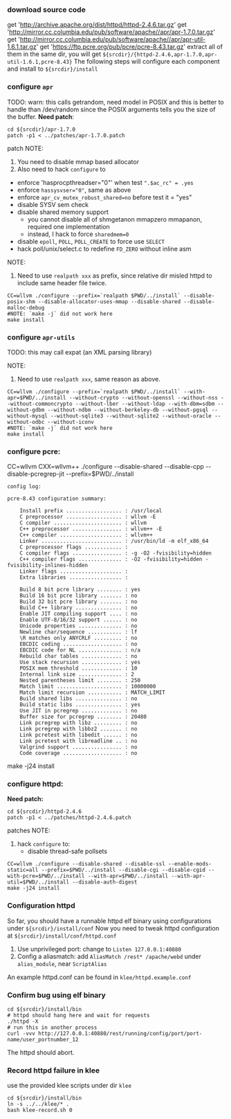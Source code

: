 ### download source code
get 'http://archive.apache.org/dist/httpd/httpd-2.4.6.tar.gz'
get 'http://mirror.cc.columbia.edu/pub/software/apache//apr/apr-1.7.0.tar.gz'
get 'http://mirror.cc.columbia.edu/pub/software/apache//apr/apr-util-1.6.1.tar.gz'
get 'https://ftp.pcre.org/pub/pcre/pcre-8.43.tar.gz'
extract all of them in the same dir, you will get
  `${srcdir}/{httpd-2.4.6,apr-1.7.0,apr-util-1.6.1,pcre-8.43}`
The following steps will configure each component and install to
  `${srcdir}/install`

### configure `apr`
TODO: warn: this calls getrandom, need model in POSIX and this is better to
handle than /dev/random since the POSIX arguments tells you the size of the
buffer.
**Need patch**:
```
cd ${srcdir}/apr-1.7.0
patch -p1 < ../patches/apr-1.7.0.patch
```
patch NOTE:
1. You need to disable mmap based allocator
2. Also need to hack `configure` to
  - enforce 'hasprocpthreadser="0"' when test `".$ac_rc" = .yes`
  - enforce `hassysvser="0"`, same as above
  - enforce `apr_cv_mutex_robust_shared=no` before test it = "yes"
  - disable SYSV sem check
  - disable shared memory support
    - you cannot disable all of shmgetanon mmapzero mmapanon, required one implementation
    - instead, I hack to force `sharedmem=0`
  - disable `epoll`, `POLL`, `POLL_CREATE` to force use `SELECT`
  - hack poll/unix/select.c to redefine `FD_ZERO` without inline asm

NOTE:
1. Need to use `realpath xxx` as prefix, since relative dir misled httpd to
   include same header file twice.
```
CC=wllvm ./configure --prefix=`realpath $PWD/../install` --disable-posix-shm --disable-allocator-uses-mmap --disable-shared --disable-malloc-debug
#NOTE: `make -j` did not work here
make install
```

### configure `apr-utils`
TODO: this may call expat (an XML parsing library)

NOTE:
1. Need to use `realpath xxx`, same reason as above.
```
CC=wllvm ./configure --prefix=`realpath $PWD/../install` --with-apr=$PWD/../install --without-crypto --without-openssl --without-nss --without-commoncrypto --without-lber --without-ldap --with-dbm=sdbm --without-gdbm --without-ndbm --without-berkeley-db --without-pgsql --without-mysql --without-sqlite3 --without-sqlite2 --without-oracle --without-odbc --without-iconv
#NOTE: `make -j` did not work here
make install
```

### configure pcre:
CC=wllvm CXX=wllvm++ ./configure --disable-shared --disable-cpp --disable-pcregrep-jit --prefix=$PWD/../install
```
config log:

pcre-8.43 configuration summary:

    Install prefix .................. : /usr/local
    C preprocessor .................. : wllvm -E
    C compiler ...................... : wllvm
    C++ preprocessor ................ : wllvm++ -E
    C++ compiler .................... : wllvm++
    Linker .......................... : /usr/bin/ld -m elf_x86_64
    C preprocessor flags ............ :
    C compiler flags ................ : -g -O2 -fvisibility=hidden
    C++ compiler flags .............. : -O2 -fvisibility=hidden -fvisibility-inlines-hidden
    Linker flags .................... :
    Extra libraries ................. :

    Build 8 bit pcre library ........ : yes
    Build 16 bit pcre library ....... : no
    Build 32 bit pcre library ....... : no
    Build C++ library ............... : no
    Enable JIT compiling support .... : no
    Enable UTF-8/16/32 support ...... : no
    Unicode properties .............. : no
    Newline char/sequence ........... : lf
    \R matches only ANYCRLF ......... : no
    EBCDIC coding ................... : no
    EBCDIC code for NL .............. : n/a
    Rebuild char tables ............. : no
    Use stack recursion ............. : yes
    POSIX mem threshold ............. : 10
    Internal link size .............. : 2
    Nested parentheses limit ........ : 250
    Match limit ..................... : 10000000
    Match limit recursion ........... : MATCH_LIMIT
    Build shared libs ............... : no
    Build static libs ............... : yes
    Use JIT in pcregrep ............. : no
    Buffer size for pcregrep ........ : 20480
    Link pcregrep with libz ......... : no
    Link pcregrep with libbz2 ....... : no
    Link pcretest with libedit ...... : no
    Link pcretest with libreadline .. : no
    Valgrind support ................ : no
    Code coverage ................... : no
```
make -j24 install


### configure httpd:
**Need patch:**
```
cd ${srcdir}/httpd-2.4.6
patch -p1 < ../patches/httpd-2.4.6.patch
```
patches NOTE:
1. hack `configure` to:
    - disable thread-safe pollsets
```
CC=wllvm ./configure --disable-shared --disable-ssl --enable-mods-static=all --prefix=$PWD/../install --disable-cgi --disable-cgid --with-pcre=$PWD/../install --with-apr=$PWD/../install --with-apr-util=$PWD/../install --disable-auth-digest
make -j24 install
```


### Configuration httpd
So far, you should have a runnable httpd elf binary using configurations under
`${srcdir}/install/conf`
Now you need to tweak httpd configuration at `${srcdir}/install/conf/httpd.conf`
1. Use unprivileged port: change to `Listen 127.0.0.1:40880`
2. Config a aliasmatch: add `AliasMatch /rest* /apache/webd` under
   `alias_module`, near `ScriptAlias`

An example httpd.conf can be found in `klee/httpd.example.conf`

### Confirm bug using elf binary
```
cd ${srcdir}/install/bin
# httpd should hang here and wait for requests
./httpd -X
# run this in another process
curl -vvv http://127.0.0.1:40880/rest/running/config/port/port-name/user_portnumber_12
```
The httpd should abort.

### Record httpd failure in klee
use the provided klee scripts under dir `klee`
```
cd ${srcdir}/install/bin
ln -s ../../klee/* .
bash klee-record.sh 0
```
